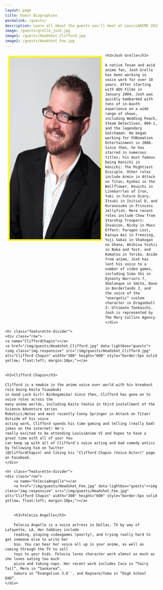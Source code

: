 ```yaml
---
layout: page
title: Guest Biographies
permalink: /guests/
description: Learn all about the guests you'll meet at LouisiANIME 2015. Enjoy their unique panels and personalities as you get to hang out with them over the weekend.
image: /guests/grelle_josh.jpg
image1: /guests/Headshot_Clifford.jpg
image2: /guests/Headshot_Fee.jpg
---
```



<div class="container">
	<div class="row">
	<a name="JoshGrelle"></a>
	<a href="/img/guests/grelle_josh.jpg" data-lightbox="guests"><img class="img-responsive" src="/img/guests/grelle_josh.jpg" alt="Josh Grelle" width="300" height="600" style="border:5px solid yellow; float:left; margin:10px;"></a>


	<h3>Josh Grelle</h3>

	A native Texan and avid anime fan, Josh Grelle has been working in voice work for over 10 years. After starting with ADV Films in January 2004, Josh was quickly bombarded with tons of in-booth experience on a wide range of shows, including Wedding Peach, Steam Detectives, 009-1, and the legendary Gatchaman. He began working for FUNimation Entertainment in 2006. Since then, he has starred in numerous titles; his most famous being Kenichi in Kenichi: The Mightiest Disciple. Other roles include Armin in Attack on Titan, Kyohei in the Wallflower, Kouichi in Linebarrles of Iron, Yuki in Future Diary, Itsuki in Initial D, and Kuranosuke in Princess Jellyfish. More recent roles include Chow from Starship Troopers: Invasion, Nicky in Mass Effect: Paragon Lost, Kazuya Aoi in Freezing, Yuji Sakai in Shakugan no Shana, Akihisa Yoshii in Baka and Test, and Komatsu in Toriko. Aside from anime, Josh has lent his voice to a number of video games, including Sima Shi in Dynasty Warriors 7, Xbalanque in Smite, Dave in Borderlands 2, and the voice of the "energetic" custom character in Dragonball Z: Ultimate Tenkaichi.  Josh is represented by The Mary Collins Agency.
	</div>
<!--Guest -->
	<hr class="featurette-divider">
	<div class="row">
	<a name="CliffordChapin"></a>
	<a href="/img/guests/Headshot_Clifford.jpg" data-lightbox="guests"><img class="img-responsive" src="/img/guests/Headshot_Clifford.jpg" alt="Clifford Chapin" width="300" height="600" style="border:5px solid yellow; float:left; margin:10px;"></a>


	<h3>Clifford Chapin</h3>

	Clifford is a newbie in the anime voice over world with his breakout role being Keita Tsuwabuki
	in Good Luck Girl! Binbogami­Ga! Since then, Clifford has gone on to voice roles across the
	many anime worlds, including Kaito Yashio in third installment of the Science Adventure series
	Robotics;Notes and most recently Conny Springer in Attack on Titan! Outside of his voice
	acting work, Clifford spends his time gaming and telling (really bad) jokes on the internet! He's
	really excited to be attending LouisiAnime VI and hopes to have a great time with all of you! You
	can keep up with all of Clifford's voice acting and bad comedy antics by following him on Twitter
	(@CliffordChapin) and liking his "Clifford Chapin (Voice Actor)" page on Facebook.
	</div>
<!--Guest -->
	<hr class="featurette-divider">
	<div class="row">
		<a name="FeleciaAngelle"></a>
		<a href="/img/guests/Headshot_Fee.jpg" data-lightbox="guests"><img class="img-responsive" src="/img/guests/Headshot_Fee.jpg" alt="Clifford Chapin" width="300" height="600" style="border:5px solid yellow; float:left; margin:10px;"></a>


		<h3>Felecia Angelle</h3>

		Felecia Angelle is a voice actress in Dallas, TX by way of Lafayette, LA. Her hobbies include
		reading, playing videogames (poorly), and trying really hard to get someone else to write her
		bio. You can hear her voice all up in your anime, as well as coming through the TV to sell
		toys to your kids. Felecia loves character work almost as much as she loves eating too much
		pizza and taking naps. Her recent work includes Coco in “Fairy Tail”, Mero in “Sankarea”,
		Sakura in “Evangelion 3.0′′, and Raynare/Yuma in “High School DXD”.
	</div>

</div>